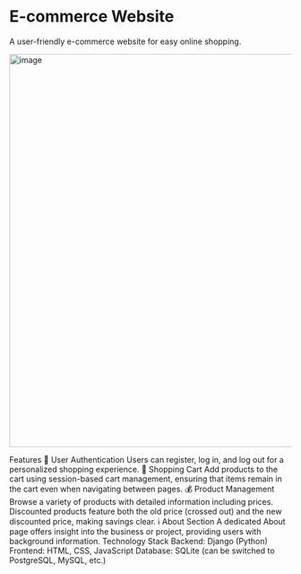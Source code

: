 # E-commerce Website
A user-friendly e-commerce website for easy online shopping.

<img width="700" alt="image" src="https://github.com/user-attachments/assets/34d3b354-c5b3-4c8f-a291-92edae2f672a">

Features
🔑 User Authentication
Users can register, log in, and log out for a personalized shopping experience.
🛒 Shopping Cart
Add products to the cart using session-based cart management, ensuring that items remain in the cart even when navigating between pages.
💰 Product Management
Browse a variety of products with detailed information including prices.
Discounted products feature both the old price (crossed out) and the new discounted price, making savings clear.
ℹ️ About Section
A dedicated About page offers insight into the business or project, providing users with background information.
Technology Stack
Backend: Django (Python)
Frontend: HTML, CSS, JavaScript
Database: SQLite (can be switched to PostgreSQL, MySQL, etc.)
